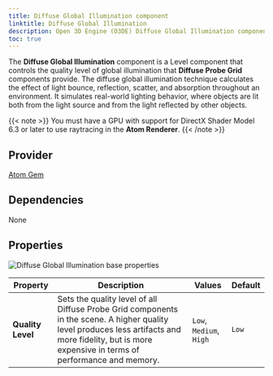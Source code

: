 ```yaml
---
title: Diffuse Global Illumination component
linktitle: Diffuse Global Illumination
description: Open 3D Engine (O3DE) Diffuse Global Illumination component reference.
toc: true
---
```


The **Diffuse Global Illumination** component is a Level component that controls the quality level of global illumination that **Diffuse Probe Grid** components provide. The diffuse global illumination technique calculates the effect of light bounce, reflection, scatter, and absorption throughout an environment. It simulates real-world lighting behavior, where objects are lit both from the light source and from the light reflected by other objects.

{{< note >}}
You must have a GPU with support for DirectX Shader Model 6.3 or later to use raytracing in the **Atom Renderer**.
{{< /note >}}

## Provider

[Atom Gem](/docs/user-guide/gems/reference/rendering/atom/atom/)

## Dependencies

None

## Properties

![Diffuse Global Illumination base properties](/images/user-guide/components/reference/atom/diffuse-gi-component-ui.png)

| Property | Description | Values | Default |
|-|-|-|-|
| **Quality Level** | Sets the quality level of all Diffuse Probe Grid components in the scene. A higher quality level produces less artifacts and more fidelity, but is more expensive in terms of performance and memory.  | `Low`, `Medium`, `High` | `Low` |
